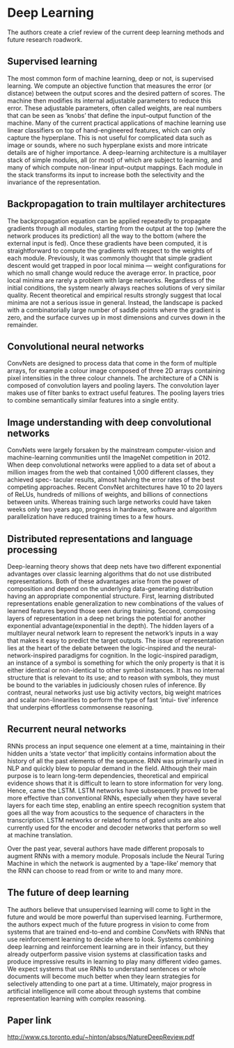 # Deep Learning

The authors create a crief review of the current deep learning methods and future research roadwork.

## Supervised learning

The most common form of machine learning, deep or not, is supervised learning. We compute an objective function that measures the error (or distance) between the output scores and the desired pattern of scores. The machine then modifies its internal adjustable parameters to reduce this error. These adjustable parameters, often called weights, are real numbers that can be seen as ‘knobs’ that define the input–output function of the machine. Many of the current practical applications of machine learning use linear classifiers on top of hand-engineered features, which can only capture the hyperplane. This is not useful for complicated data such as image or sounds, where no such hyperplane exists and more intricate details are of higher importance. A deep-learning architecture is a multilayer stack of simple modules, all (or most) of which are subject to learning, and many of which compute non-linear input–output mappings. Each module in the stack transforms its input to increase both the selectivity and the invariance of the representation.

## Backpropagation to train multilayer architectures

The backpropagation equation can be applied repeatedly to propagate gradients through all modules, starting from the output at the top (where the network produces its prediction) all the way to the bottom (where the external input is fed). Once these gradients have been computed, it is straightforward to compute the gradients with respect to the weights of each module. Previously, it was commonly thought that simple gradient descent would get trapped in poor local minima — weight configurations for which no small change would reduce the average error. In practice, poor local minima are rarely a problem with large networks. Regardless of the initial conditions, the system nearly always reaches solutions of very similar quality. Recent theoretical and
empirical results strongly suggest that local minima are not a serious issue in general. Instead, the landscape is packed with a combinatorially large number of saddle points where the gradient is zero, and the surface curves up in most dimensions and curves down in the remainder.

## Convolutional neural networks

ConvNets are designed to process data that come in the form of multiple arrays, for example a colour image composed of three 2D arrays containing pixel intensities in the three colour channels. The architecture of a CNN is composed of convolution layers and pooling layers. The convolution layer makes use of filter banks to extract useful features. The pooling layers tries to combine semantically similar features into a single entity.

## Image understanding with deep convolutional networks

ConvNets were largely forsaken by the mainstream computer-vision and machine-learning communities until the ImageNet competition in 2012. When deep convolutional networks were applied to a data set of about a million images from the web that contained 1,000 different classes, they achieved spec-
tacular results, almost halving the error rates of the best competing approaches. Recent ConvNet architectures have 10 to 20 layers of ReLUs, hundreds of millions of weights, and billions of connections between units. Whereas training such large networks could have taken weeks only two years ago, progress in hardware, software and algorithm parallelization have reduced training times to a few hours.

## Distributed representations and language processing

Deep-learning theory shows that deep nets have two different exponential advantages over classic learning algorithms that do not use distributed representations. Both of these advantages arise from the power of composition and depend on the underlying data-generating distribution having an appropriate componential structure. First, learning distributed representations enable generalization to new combinations of the values of learned features beyond those seen during training. Second, composing layers of representation in a deep net brings the potential for another exponential advantage(exponential in the depth). The hidden layers of a multilayer neural network learn to represent the network’s inputs in a way that makes it easy to predict the target outputs. The issue of representation lies at the heart of the debate between the logic-inspired and the neural-network-inspired paradigms for cognition. In the logic-inspired paradigm, an instance of a symbol is something for which the only property is that it is either identical or
non-identical to other symbol instances. It has no internal structure that is relevant to its use; and to reason with symbols, they must be bound to the variables in judiciously chosen rules of inference. By contrast, neural networks just use big activity vectors, big weight matrices and scalar non-linearities to perform the type of fast ‘intui- tive’ inference that underpins effortless commonsense reasoning.

## Recurrent neural networks

RNNs process an input sequence one element at a time, maintaining in their hidden units a ‘state vector’ that implicitly contains information about the history of all the past elements of the sequence. RNN was primarily used in NLP and quickly blew to popular demand in the field. Although their main purpose is to learn long-term dependencies, theoretical and empirical evidence shows that it is difficult to learn to store information for very long. Hence, came the LSTM. LSTM networks have subsequently proved to be more effective than conventional RNNs, especially when they have several layers for each time step, enabling an entire speech recognition system that goes all the way from acoustics to the sequence of characters in the transcription. LSTM networks or related forms of gated units are also currently used for the encoder and decoder networks that perform so well at machine translation.

Over the past year, several authors have made different proposals to augment RNNs with a memory module. Proposals include the Neural Turing Machine in which the network is augmented by a ‘tape-like’ memory that the RNN can choose to read from or write to and many more.

## The future of deep learning

The authors believe that unsupervised learning will come to light in the future and would be more powerful than supervised learning. Furthermore, the authors expect much of the future progress in vision to come from systems that are trained end-to-end and combine ConvNets with RNNs that use reinforcement learning to decide where to look. Systems combining deep learning and reinforcement learning are in their infancy, but they already outperform passive vision systems at classification tasks and produce impressive results in learning to play many different video games. We expect
systems that use RNNs to understand sentences or whole documents will become much better when they learn strategies for selectively attending to one part at a time. Ultimately, major progress in artificial intelligence will come about through systems that combine representation learning with complex reasoning.

## Paper link

http://www.cs.toronto.edu/~hinton/absps/NatureDeepReview.pdf
